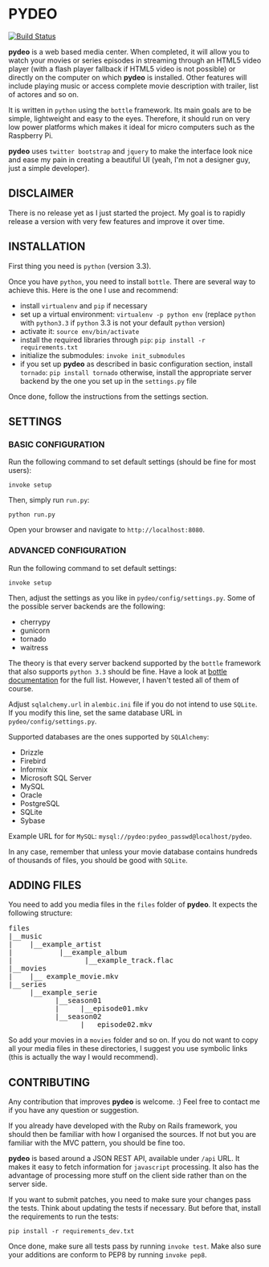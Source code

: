 # PYDEO

[![Build Status](https://travis-ci.org/Rolinh/pydeo.png?branch=master)](https://travis-ci.org/Rolinh/pydeo)

**pydeo** is a web based media center. When completed, it will allow you to
watch your movies or series episodes in streaming through an HTML5 video player
(with a flash player fallback if HTML5 video is not possible) or directly on the
computer on which **pydeo** is installed. Other features will include playing
music or access complete movie description with trailer, list of actores and so
on.

It is written in `python` using the `bottle` framework. Its main goals are to be
simple, lightweight and easy to the eyes. Therefore, it should run on very low
power platforms which makes it ideal for micro computers such as the Raspberry
Pi.

**pydeo** uses `twitter bootstrap` and `jquery` to make the interface look nice
and ease my pain in creating a beautiful UI (yeah, I'm not a designer guy, just
a simple developer).

## DISCLAIMER

There is no release yet as I just started the project. My goal is to rapidly
release a version with very few features and improve it over time.

## INSTALLATION

First thing you need is `python` (version 3.3).

Once you have `python`, you need to install `bottle`. There are several way to
achieve this. Here is the one I use and recommend:

* install `virtualenv` and `pip` if necessary
* set up a virtual environment: `virtualenv -p python env` (replace `python`
  with `python3.3` if `python` 3.3 is not your default `python` version)
* activate it: `source env/bin/activate`
* install the required libraries through `pip`:
  `pip install -r requirements.txt`
* initialize the submodules: `invoke init_submodules`
* if you set up **pydeo** as described in basic configuration section, install
  `tornado`:
  `pip install tornado`
  otherwise, install the appropriate server backend by the one you set up in the
  `settings.py` file

Once done, follow the instructions from the settings section.

## SETTINGS

### BASIC CONFIGURATION

Run the following command to set default settings (should be fine for most
users):

    invoke setup

Then, simply run `run.py`:

    python run.py

Open your browser and navigate to `http://localhost:8080`.

### ADVANCED CONFIGURATION

Run the following command to set default settings:

    invoke setup

Then, adjust the settings as you like in `pydeo/config/settings.py`.
Some of the possible server backends are the following:

* cherrypy
* gunicorn
* tornado
* waitress

The theory is that every server backend supported by the `bottle` framework that
also supports `python 3.3` should be fine. Have a look at
[bottle documentation](http://bottlepy.org/docs/stable/deployment.html#switching-the-server-backend)
for the full list. However, I haven't tested all of them of course.

Adjust `sqlalchemy.url` in `alembic.ini` file if you do not intend to use
`SQLite`. If you modify this line, set the same database URL in
`pydeo/config/settings.py`.

Supported databases are the ones supported by `SQLAlchemy`:

* Drizzle
* Firebird
* Informix
* Microsoft SQL Server
* MySQL
* Oracle
* PostgreSQL
* SQLite
* Sybase

Example URL for for `MySQL`: `mysql://pydeo:pydeo_passwd@localhost/pydeo`.

In any case, remember that unless your movie database contains hundreds of
thousands of files, you should be good with `SQLite`.

## ADDING FILES

You need to add you media files in the `files` folder of **pydeo**. It expects
the following structure:
<pre>
files
|__music
|    |__example_artist
|           |__example_album
|                 |__example_track.flac
|__movies
|    |__ example_movie.mkv
|__series
     |__example_serie
           |__season01
           |     |__episode01.mkv
           |__season02
                 |__ episode02.mkv
</pre>

So add your movies in a `movies` folder and so on. If you do not want to copy
all your media files in these directories, I suggest you use symbolic links
(this is actually the way I would recommend).

## CONTRIBUTING

Any contribution that improves **pydeo** is welcome. :)
Feel free to contact me if you have any question or suggestion.

If you already have developed with the Ruby on Rails framework, you should then
be familiar with how I organised the sources. If not but you are familiar with
the MVC pattern, you should be fine too.

**pydeo** is based around a JSON REST API, available under `/api` URL. It makes
it easy to fetch information for `javascript` processing. It also has the
advantage of processing more stuff on the client side rather than on the server
side.

If you want to submit patches, you need to make sure your changes pass the
tests. Think about updating the tests if necessary. But before that, install the
requirements to run the tests:

    pip install -r requirements_dev.txt

Once done, make sure all tests pass by running `invoke test`.
Make also sure your additions are conform to PEP8 by running `invoke pep8`.
